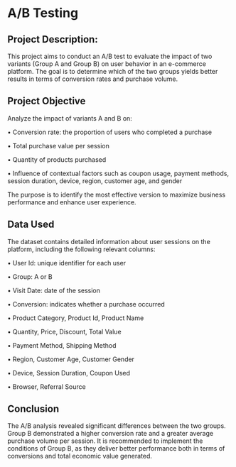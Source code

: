 # A/B Testing  

## Project Description:

This project aims to conduct an A/B test to evaluate the impact of two variants (Group A and Group B) on user behavior in an e-commerce platform. The goal is to determine which of the two groups yields better results in terms of conversion rates and purchase volume.

## Project Objective

Analyze the impact of variants A and B on:

•	Conversion rate: the proportion of users who completed a purchase

•	Total purchase value per session

•	Quantity of products purchased

•	Influence of contextual factors such as coupon usage, payment methods, session duration, device, region, customer age, and gender

The purpose is to identify the most effective version to maximize business performance and enhance user experience.

## Data Used

The dataset contains detailed information about user sessions on the platform, including the following relevant columns:

•	User Id: unique identifier for each user

•	Group: A or B

•	Visit Date: date of the session

•	Conversion: indicates whether a purchase occurred

•	Product Category, Product Id, Product Name

•	Quantity, Price, Discount, Total Value

•	Payment Method, Shipping Method

•	Region, Customer Age, Customer Gender

•	Device, Session Duration, Coupon Used

•	Browser, Referral Source

## Conclusion

The A/B analysis revealed significant differences between the two groups.
Group B demonstrated a higher conversion rate and a greater average purchase volume per session.
It is recommended to implement the conditions of Group B, as they deliver better performance both in terms of conversions and total economic value generated.

